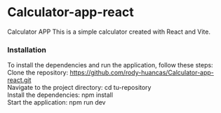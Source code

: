 # Calculator-app-react
Calculator APP
This is a simple calculator created with React and Vite.

### Installation<br>
To install the dependencies and run the application, follow these steps:
<br>
Clone the repository: https://github.com/rody-huancas/Calculator-app-react.git
<br>
Navigate to the project directory: cd tu-repository
<br>
Install the dependencies: npm install
<br>
Start the application: npm run dev
